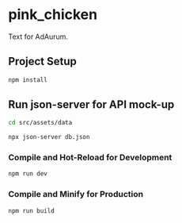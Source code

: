 # pink_chicken

Text for AdAurum.


## Project Setup

```sh
npm install
```
## Run json-server for API mock-up
```sh
cd src/assets/data
```
```sh
npx json-server db.json
```
### Compile and Hot-Reload for Development

```sh
npm run dev
```

### Compile and Minify for Production

```sh
npm run build
```
